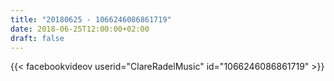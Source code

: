 ```yaml
---
title: "20180625 - 1066246086861719"
date: 2018-06-25T12:00:00+02:00
draft: false
---
```


{{< facebookvideov userid="ClareRadelMusic" id="1066246086861719" >}}